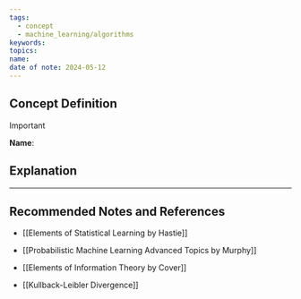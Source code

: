 ```yaml
---
tags:
  - concept
  - machine_learning/algorithms
keywords: 
topics: 
name: 
date of note: 2024-05-12
---
```


## Concept Definition

>[!important]
>**Name**: 



## Explanation





-----------
##  Recommended Notes and References

- [[Elements of Statistical Learning by Hastie]]
- [[Probabilistic Machine Learning Advanced Topics by Murphy]]
- [[Elements of Information Theory by Cover]]

- [[Kullback-Leibler Divergence]]